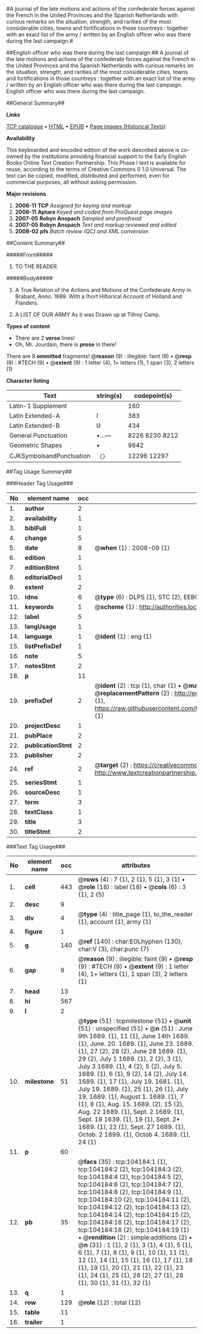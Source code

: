#A journal of the late motions and actions of the confederate forces against the French in the United Provinces and the Spanish Netherlands with curious remarks on the situation, strength, and rarities of the most considerable cities, towns and fortifications in those countreys : together with an exact list of the army / written by an English officer who was there during the last campaign.#

##English officer who was there during the last campaign.##
A journal of the late motions and actions of the confederate forces against the French in the United Provinces and the Spanish Netherlands with curious remarks on the situation, strength, and rarities of the most considerable cities, towns and fortifications in those countreys : together with an exact list of the army / written by an English officer who was there during the last campaign.
English officer who was there during the last campaign.

##General Summary##

**Links**

[TCP catalogue](http://www.ota.ox.ac.uk/tcp/)  • 
[HTML](http://tei.it.ox.ac.uk/tcp/Texts-HTML/free/A46/A46308.html)  • 
[EPUB](http://tei.it.ox.ac.uk/tcp/Texts-EPUB/free/A46/A46308.epub) • 
[Page images (Historical Texts)](https://data.historicaltexts.jisc.ac.uk/view?pubId=eebo-15618844e&pageId=eebo-15618844e-104184-1)

**Availability**

This keyboarded and encoded edition of the
	       work described above is co-owned by the institutions
	       providing financial support to the Early English Books
	       Online Text Creation Partnership. This Phase I text is
	       available for reuse, according to the terms of Creative
	       Commons 0 1.0 Universal. The text can be copied,
	       modified, distributed and performed, even for
	       commercial purposes, all without asking permission.

**Major revisions**

1. __2006-11__ __TCP__ *Assigned for keying and markup*
1. __2006-11__ __Aptara__ *Keyed and coded from ProQuest page images*
1. __2007-05__ __Robyn Anspach__ *Sampled and proofread*
1. __2007-05__ __Robyn Anspach__ *Text and markup reviewed and edited*
1. __2008-02__ __pfs__ *Batch review (QC) and XML conversion*

##Content Summary##

#####Front#####

1. TO THE
READER.

#####Body#####

1. A True Relation of the Actions and
Motions of the Confederate Army
in Brabant, Anno. 1689. With a
ſhort Hiſtorical Account of Holland
and Flanders.

1. A
LIST
OF OUR
ARMY
As it was Drawn up at
Tillroy Camp.

**Types of content**

  * There are 2 **verse** lines!
  * Oh, Mr. Jourdain, there is **prose** in there!

There are 9 **ommitted** fragments! 
 @__reason__ (9) : illegible: faint (9)  •  @__resp__ (9) : #TECH (9)  •  @__extent__ (9) : 1 letter (4), 1+ letters (1), 1 span (3), 2 letters (1)

**Character listing**


|Text|string(s)|codepoint(s)|
|---|---|---|
|Latin-1 Supplement| |160|
|Latin Extended-A|ſ|383|
|Latin Extended-B|Ʋ|434|
|General Punctuation|•…—|8226 8230 8212|
|Geometric Shapes|▪|9642|
|CJKSymbolsandPunctuation|〈〉|12296 12297|

##Tag Usage Summary##

###Header Tag Usage###

|No|element name|occ|attributes|
|---|---|---|---|
|1.|__author__|2||
|2.|__availability__|1||
|3.|__biblFull__|1||
|4.|__change__|5||
|5.|__date__|8| @__when__ (1) : 2008-09 (1)|
|6.|__edition__|1||
|7.|__editionStmt__|1||
|8.|__editorialDecl__|1||
|9.|__extent__|2||
|10.|__idno__|6| @__type__ (6) : DLPS (1), STC (2), EEBO-CITATION (1), OCLC (1), VID (1)|
|11.|__keywords__|1| @__scheme__ (1) : http://authorities.loc.gov/ (1)|
|12.|__label__|5||
|13.|__langUsage__|1||
|14.|__language__|1| @__ident__ (1) : eng (1)|
|15.|__listPrefixDef__|1||
|16.|__note__|5||
|17.|__notesStmt__|2||
|18.|__p__|11||
|19.|__prefixDef__|2| @__ident__ (2) : tcp (1), char (1)  •  @__matchPattern__ (2) : ([0-9\-]+):([0-9IVX]+) (1), (.+) (1)  •  @__replacementPattern__ (2) : http://eebo.chadwyck.com/downloadtiff?vid=$1&page=$2 (1), https://raw.githubusercontent.com/textcreationpartnership/Texts/master/tcpchars.xml#$1 (1)|
|20.|__projectDesc__|1||
|21.|__pubPlace__|2||
|22.|__publicationStmt__|2||
|23.|__publisher__|2||
|24.|__ref__|2| @__target__ (2) : https://creativecommons.org/publicdomain/zero/1.0/ (1), http://www.textcreationpartnership.org/docs/. (1)|
|25.|__seriesStmt__|1||
|26.|__sourceDesc__|1||
|27.|__term__|3||
|28.|__textClass__|1||
|29.|__title__|3||
|30.|__titleStmt__|2||


###Text Tag Usage###

|No|element name|occ|attributes|
|---|---|---|---|
|1.|__cell__|443| @__rows__ (4) : 7 (1), 2 (1), 5 (1), 3 (1)  •  @__role__ (18) : label (18)  •  @__cols__ (6) : 3 (1), 2 (5)|
|2.|__desc__|9||
|3.|__div__|4| @__type__ (4) : title_page (1), to_the_reader (1), account (1), army (1)|
|4.|__figure__|1||
|5.|__g__|140| @__ref__ (140) : char:EOLhyphen (130), char:V (3), char:punc (7)|
|6.|__gap__|9| @__reason__ (9) : illegible: faint (9)  •  @__resp__ (9) : #TECH (9)  •  @__extent__ (9) : 1 letter (4), 1+ letters (1), 1 span (3), 2 letters (1)|
|7.|__head__|13||
|8.|__hi__|567||
|9.|__l__|2||
|10.|__milestone__|51| @__type__ (51) : tcpmilestone (51)  •  @__unit__ (51) : unspecified (51)  •  @__n__ (51) : June 9th 1689. (1), 11 (1), June 14th 1689. (1), June. 20. 1689. (1), June 23. 1689. (1), 27 (2), 28 (2), June 28 1689. (1), 29 (2), July 1 1689. (1), 2 (2), 3 (1), July 3 1689. (1), 4 (2), 5 (2), July 5. 1689. (1), 6 (1), 9 (2), 14 (2), July 14. 1689. (1), 17 (1), July 19. 1681. (1), July 19. 1689. (1), 25 (1), 26 (1), July 19, 1689. (1), August 1. 1689. (1), 7 (1), 8 (1), Aug. 15. 1689. (2), 15 (2), Aug. 22 1689. (1), Sept. 2 1689. (1), Sept. 19 1639. (1), 19 (1), Sept. 2▪ 1689. (1), 22 (1), Sept. 27 1689. (1), Octob. 2 1899. (1), Octob 4. 1689. (1), 24 (1)|
|11.|__p__|60||
|12.|__pb__|35| @__facs__ (35) : tcp:104184:1 (1), tcp:104184:2 (2), tcp:104184:3 (2), tcp:104184:4 (2), tcp:104184:5 (2), tcp:104184:6 (2), tcp:104184:7 (2), tcp:104184:8 (2), tcp:104184:9 (1), tcp:104184:10 (2), tcp:104184:11 (2), tcp:104184:12 (2), tcp:104184:13 (2), tcp:104184:14 (2), tcp:104184:15 (2), tcp:104184:16 (2), tcp:104184:17 (2), tcp:104184:18 (2), tcp:104184:19 (1)  •  @__rendition__ (2) : simple:additions (2)  •  @__n__ (31) : 1 (1), 2 (1), 3 (1), 4 (1), 5 (1), 6 (1), 7 (1), 8 (1), 9 (1), 10 (1), 11 (1), 12 (1), 14 (1), 15 (1), 16 (1), 17 (1), 18 (1), 19 (1), 20 (1), 21 (1), 22 (1), 23 (1), 24 (1), 25 (1), 26 (2), 27 (1), 28 (1), 30 (1), 31 (1), 32 (1)|
|13.|__q__|1||
|14.|__row__|129| @__role__ (12) : total (12)|
|15.|__table__|11||
|16.|__trailer__|1||

